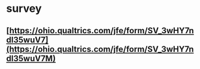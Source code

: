 # survey
## [https://ohio.qualtrics.com/jfe/form/SV_3wHY7ndl35wuV7](https://ohio.qualtrics.com/jfe/form/SV_3wHY7ndl35wuV7M)

